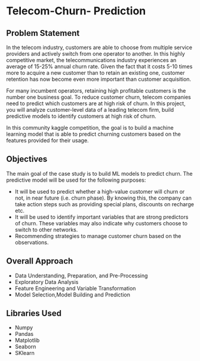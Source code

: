 # Telecom-Churn- Prediction 

## Problem Statement 

In the telecom industry, customers are able to choose from multiple service providers and actively switch from one operator to another. In this highly competitive market, the telecommunications industry experiences an average of 15-25% annual churn rate. Given the fact that it costs 5-10 times more to acquire a new customer than to retain an existing one, customer retention has now become even more important than customer acquisition.

For many incumbent operators, retaining high profitable customers is the number one business
goal. To reduce customer churn, telecom companies need to predict which customers are at high risk of churn. In this project, you will analyze customer-level data of a leading telecom firm, build predictive models to identify customers at high risk of churn.

In this community kaggle competition, the  goal is to build a machine learning model that is able to predict churning customers based on the features provided for their usage.

## Objectives 
The main goal of the case study is to build ML models to predict churn. The predictive model will be used for  the following purposes:
  * It will be used to predict whether a high-value customer will churn or not, in near future (i.e. churn phase). By knowing this, the company can take action steps   such as providing special plans, discounts on recharge etc.
  * It will be used to identify important variables that are strong predictors of churn. These variables may also indicate why customers choose to switch to other networks.
  * Recommending  strategies to manage customer churn based on the  observations.
  
## Overall Approach 
* Data Understanding, Preparation, and Pre-Processing 
* Exploratory Data Analysis
* Feature Engineering and Variable Transformation 
* Model Selection,Model Building and Prediction 


## Libraries Used 
* Numpy
* Pandas
* Matplotlib
* Seaborn 
* SKlearn
